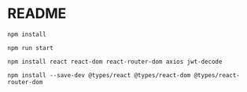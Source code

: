 # README

`npm install`

`npm run start`

`npm install react react-dom react-router-dom axios jwt-decode`

`npm install --save-dev @types/react @types/react-dom @types/react-router-dom`
